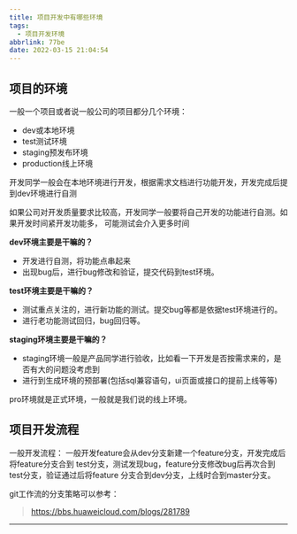 ```yaml
---
title: 项目开发中有哪些环境
tags:
  - 项目开发环境
abbrlink: 77be
date: 2022-03-15 21:04:54
---
```


## 项目的环境 

一般一个项目或者说一般公司的项目都分几个环境：
- dev或本地环境
- test测试环境
- staging预发布环境
- production线上环境

开发同学一般会在本地环境进行开发，根据需求文档进行功能开发，开发完成后提到dev环境进行自测

如果公司对开发质量要求比较高，开发同学一般要将自己开发的功能进行自测。如果开发时间紧开发功能多，
可能测试会介入更多时间

<b>dev环境主要是干嘛的？</b>
- 开发进行自测，将功能点串起来
- 出现bug后，进行bug修改和验证，提交代码到test环境。

<b>test环境主要是干嘛的？</b>
- 测试重点关注的，进行新功能的测试。提交bug等都是依据test环境进行的。
- 进行老功能测试回归，bug回归等。

<b>staging环境主要是干嘛的？</b>
- staging环境一般是产品同学进行验收，比如看一下开发是否按需求来的，是否有大的问题没考虑到
- 进行到生成环境的预部署(包括sql兼容语句，ui页面或接口的提前上线等等)

pro环境就是正式环境，一般就是我们说的线上环境。

## 项目开发流程

一般开发流程：
一般开发feature会从dev分支新建一个feature分支，开发完成后将feature分支合到
test分支，测试发现bug，feature分支修改bug后再次合到test分支，验证通过后将feature
分支合到dev分支，上线时合到master分支。

git工作流的分支策略可以参考：
> https://bbs.huaweicloud.com/blogs/281789

---